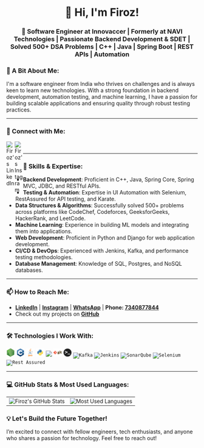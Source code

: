 <h1 align="center">👋 Hi, I'm Firoz!</h1>
<h3 align="center">🚀 Software Engineer at Innovaccer | Formerly at NAVI Technologies | Passionate Backend Development & SDET | Solved 500+ DSA Problems | C++ | Java | Spring Boot | REST APIs | Automation</h3>

### 🌟 A Bit About Me:
I'm a software engineer from India who thrives on challenges and is always keen to learn new technologies. With a strong foundation in backend development, automation testing, and machine learning, I have a passion for building scalable applications and ensuring quality through robust testing practices.

---

### 🔗 Connect with Me:
<a href="https://www.linkedin.com/in/firoz-kumar-163264188/">
  <img align="left" alt="Firoz's LinkedIn" width="22px" src="https://cdn.jsdelivr.net/npm/simple-icons@v3/icons/linkedin.svg" />
</a>
<a href="https://www.instagram.com/aju.exe_/">
  <img align="left" alt="Firoz's Instagram" width="22px" src="https://cdn.jsdelivr.net/npm/simple-icons@v3/icons/instagram.svg" />
</a>
<br />

---

### 🧠 Skills & Expertise:
- **Backend Development**: Proficient in C++, Java, Spring Core, Spring MVC, JDBC, and RESTful APIs.
- **Testing & Automation**: Expertise in UI Automation with Selenium, RestAssured for API testing, and Karate.
- **Data Structures & Algorithms**: Successfully solved 500+ problems across platforms like CodeChef, Codeforces, GeeksforGeeks, HackerRank, and LeetCode.
- **Machine Learning**: Experience in building ML models and integrating them into applications.
- **Web Development**: Proficient in Python and Django for web application development.
- **CI/CD & DevOps**: Experienced with Jenkins, Kafka, and performance testing methodologies.
- **Database Management**: Knowledge of SQL, Postgres, and NoSQL databases.

---

### 📫 How to Reach Me:
- **[LinkedIn](https://www.linkedin.com/in/firoz-kumar-163264188/)** | **[Instagram](https://www.instagram.com/firoz.baa/)** | **[WhatsApp](https://wa.me/wr/7GVK6IJ4CWRNG1)** | **Phone: [7340877844](tel:7340877844)**
- Check out my projects on **[GitHub](https://github.com/Firoz-Thakur?tab=repositories)**

---

### 🛠️ Technologies I Work With:
<code><img height="22" src="https://raw.githubusercontent.com/github/explore/80688e429a7d4ef2fca1e82350fe8e3517d3494d/topics/nodejs/nodejs.png"></code>
<code><img height="22" src="https://raw.githubusercontent.com/github/explore/80688e429a7d4ef2fca1e82350fe8e3517d3494d/topics/cpp/cpp.png"></code>
<code><img height="22" src="https://raw.githubusercontent.com/github/explore/80688e429a7d4ef2fca1e82350fe8e3517d3494d/topics/java/java.png"></code>
<code><img height="22" src="https://raw.githubusercontent.com/github/explore/80688e429a7d4ef2fca1e82350fe8e3517d3494d/topics/python/python.png"></code>
<code><img height="22" src="https://raw.githubusercontent.com/github/explore/80688e429a7d4ef2fca1e82350fe8e3517d3494d/topics/postgres/postgres.png"></code>
<code><img height="22" src="https://raw.githubusercontent.com/github/explore/80688e429a7d4ef2fca1e82350fe8e3517d3494d/topics/git/git.png"></code>
<code><img height="22" src="https://raw.githubusercontent.com/github/explore/80688e429a7d4ef2fca1e82350fe8e3517d3494d/topics/terminal/terminal.png"></code>
<code><img height="22" src="https://upload.wikimedia.org/wikipedia/commons/d/d2/Apache_Kafka_logo.svg" width="22px" alt="Kafka"></code>
<code><img height="22" src="https://upload.wikimedia.org/wikipedia/commons/4/47/Jenkins_logo.svg" width="22px" alt="Jenkins"></code>
<code><img height="22" src="https://www.sonarqube.org/images/sonar-logo.svg" width="22px" alt="SonarQube"></code>
<code><img height="22" src="https://www.selenium.dev/images/selenium_logo_square_green.png" width="22px" alt="Selenium"></code>
<code><img height="22" src="https://rest-assured.io/images/logo.png" width="22px" alt="Rest Assured"></code>

---
### 💻 GitHub Stats & Most Used Languages:
<table>
  <tr>
    <td>
      <img src="https://github-readme-stats.vercel.app/api?username=Firoz-Thakur&include_all_commits=true&theme=radical" alt="Firoz's GitHub Stats" width="450" height="250" />
    </td>
    <td>
      <img src="https://github-readme-stats.vercel.app/api/top-langs/?username=Firoz-Thakur&layout=compact&theme=radical" alt="Most Used Languages" width="450" />
    </td>
  </tr>
</table>


### 💡 Let's Build the Future Together!
I’m excited to connect with fellow engineers, tech enthusiasts, and anyone who shares a passion for technology. Feel free to reach out!
